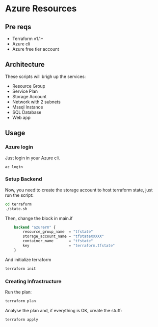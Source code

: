 # Azure Resources

## Pre reqs

* Terraform v1.1+
* Azure cli
* Azure free tier account

## Architecture

These scripts will brigh up the services:

* Resource Group
* Service Plan
* Storage Account
* Network with 2 subnets
* Mssql Instance
* SQL Database
* Web app

## Usage

### Azure login

Just login in your Azure cli.

```
az login
```

### Setup Backend

Now, you need to create the storage account to host terraform state, just run the script:

```bash
cd terraform
./state.sh
```

Then, change the block in main.if

```terraform
    backend "azurerm" {
        resource_group_name  = "tfstate"
        storage_account_name = "tfstateXXXXX"
        container_name       = "tfstate"
        key                  = "terraform.tfstate"
    }
```
And initialize terraform

```bash
terraform init
```
### Creating Infrastructure

Run the plan:

```bash
terraform plan
```

Analyse the plan and, if everything is OK, create the stuff:

```bash
terraform apply
```
